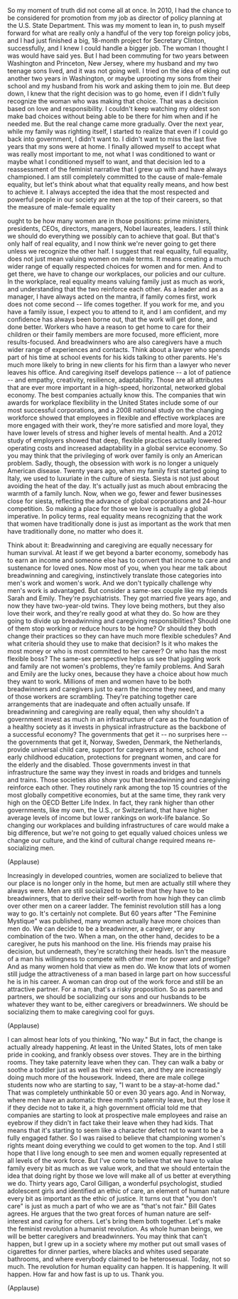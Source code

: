 
So my moment of truth
did not come all at once.
In 2010, I had the chance to be considered
for promotion from my job
as director of policy planning
at the U.S. State Department.
This was my moment to lean in,
to push myself forward
for what are really only a handful
of the very top foreign policy jobs,
and I had just finished a big, 18-month project
for Secretary Clinton, successfully,
and I knew I could handle a bigger job.
The woman I thought I was
would have said yes.
But I had been commuting for two years
between Washington and Princeton, New Jersey,
where my husband and my two teenage sons lived,
and it was not going well.
I tried on the idea of eking out another two years
in Washington, or maybe uprooting my sons
from their school and my husband from his work
and asking them to join me.
But deep down, I knew
that the right decision was to go home,
even if I didn&#39;t fully recognize the woman
who was making that choice.
That was a decision based on love
and responsibility.
I couldn&#39;t keep watching my oldest son
make bad choices
without being able to be there for him
when and if he needed me.
But the real change came more gradually.
Over the next year,
while my family was righting itself,
I started to realize
that even if I could go back into government,
I didn&#39;t want to.
I didn&#39;t want to miss the last five years
that my sons were at home.
I finally allowed myself to accept
what was really most important to me,
not what I was conditioned to want
or maybe what I conditioned myself to want,
and that decision led to a reassessment
of the feminist narrative that I grew up with
and have always championed.
I am still completely committed
to the cause of male-female equality,
but let&#39;s think about what that equality really means,
and how best to achieve it.
I always accepted the idea
that the most respected and powerful people
in our society are men at the top of their careers,
so that the measure of male-female equality

ought to be how many women are in those positions:
prime ministers, presidents, CEOs,
directors, managers, Nobel laureates, leaders.
I still think we should do everything we possibly can
to achieve that goal.
But that&#39;s only half of real equality,
and I now think we&#39;re never going to get there
unless we recognize the other half.
I suggest that real equality,
full equality,
does not just mean valuing women
on male terms.
It means creating a much wider range
of equally respected choices
for women and for men.
And to get there, we have to change our workplaces,
our policies and our culture.
In the workplace,
real equality means valuing family
just as much as work,
and understanding that the two reinforce each other.
As a leader and as a manager,
I have always acted on the mantra,
if family comes first,
work does not come second --
life comes together.
If you work for me, and you have a family issue,
I expect you to attend to it,
and I am confident,
and my confidence has always been borne out,
that the work will get done, and done better.
Workers who have a reason to get home
to care for their children or their family members
are more focused, more efficient,
more results-focused.
And breadwinners who are also caregivers
have a much wider range
of experiences and contacts.
Think about a lawyer who spends part of his time
at school events for his kids
talking to other parents.
He&#39;s much more likely to bring in
new clients for his firm
than a lawyer who never leaves his office.
And caregiving itself
develops patience --
a lot of patience --
and empathy, creativity, resilience, adaptability.
Those are all attributes that are ever more important
in a high-speed, horizontal,
networked global economy.
The best companies actually know this.
The companies that win awards
for workplace flexibility in the United States
include some of our most successful corporations,
and a 2008 national study
on the changing workforce
showed that employees
in flexible and effective workplaces
are more engaged with their work,
they&#39;re more satisfied and more loyal,
they have lower levels of stress
and higher levels of mental health.
And a 2012 study of employers
showed that deep, flexible practices
actually lowered operating costs
and increased adaptability
in a global service economy.
So you may think
that the privileging of work over family
is only an American problem.
Sadly, though, the obsession with work
is no longer a uniquely American disease.
Twenty years ago,
when my family first started going to Italy,
we used to luxuriate in the culture of siesta.
Siesta is not just about avoiding the heat of the day.
It&#39;s actually just as much
about embracing the warmth of a family lunch.
Now, when we go, fewer and fewer businesses
close for siesta,
reflecting the advance of global corporations
and 24-hour competition.
So making a place for those we love
is actually a global imperative.
In policy terms,
real equality means recognizing
that the work that women have traditionally done
is just as important
as the work that men have traditionally done,
no matter who does it.

Think about it: Breadwinning and caregiving
are equally necessary for human survival.
At least if we get beyond a barter economy,
somebody has to earn an income
and someone else has to convert that income
to care and sustenance for loved ones.
Now most of you, when you hear me
talk about breadwinning and caregiving,
instinctively translate those categories
into men&#39;s work and women&#39;s work.
And we don&#39;t typically challenge
why men&#39;s work is advantaged.
But consider a same-sex couple
like my friends Sarah and Emily.
They&#39;re psychiatrists.
They got married five years ago,
and now they have two-year-old twins.
They love being mothers,
but they also love their work,
and they&#39;re really good at what they do.
So how are they going to divide up
breadwinning and caregiving responsibilities?
Should one of them stop working
or reduce hours to be home?
Or should they both change their practices
so they can have much more flexible schedules?
And what criteria should they use
to make that decision?
Is it who makes the most money
or who is most committed to her career?
Or who has the most flexible boss?
The same-sex perspective helps us see
that juggling work and family
are not women&#39;s problems,
they&#39;re family problems.
And Sarah and Emily are the lucky ones,
because they have a choice
about how much they want to work.
Millions of men and women
have to be both breadwinners and caregivers
just to earn the income they need,
and many of those workers are scrambling.
They&#39;re patching together care arrangements
that are inadequate
and often actually unsafe.
If breadwinning and caregiving are really equal,
then why shouldn&#39;t a government
invest as much in an infrastructure of care
as the foundation of a healthy society
as it invests in physical infrastructure
as the backbone of a successful economy?
The governments that get it --
no surprises here --
the governments that get it,
Norway, Sweden, Denmark, the Netherlands,
provide universal child care,
support for caregivers at home,
school and early childhood education,
protections for pregnant women,
and care for the elderly and the disabled.
Those governments invest in that infrastructure
the same way they invest in roads and bridges
and tunnels and trains.
Those societies also show you
that breadwinning and caregiving
reinforce each other.
They routinely rank among the top 15 countries
of the most globally competitive economies,
but at the same time,
they rank very high on the OECD Better Life Index.
In fact, they rank higher than other governments,
like my own, the U.S., or Switzerland,
that have higher average levels of income
but lower rankings on work-life balance.
So changing our workplaces
and building infrastructures of care
would make a big difference,
but we&#39;re not going to get equally valued choices
unless we change our culture,
and the kind of cultural change required
means re-socializing men.

(Applause)

Increasingly in developed countries,
women are socialized to believe that our place
is no longer only in the home,
but men are actually still where they always were.
Men are still socialized to believe
that they have to be breadwinners,
that to derive their self-worth
from how high they can climb over other men
on a career ladder.
The feminist revolution still has a long way to go.
It&#39;s certainly not complete.
But 60 years after
&quot;The Feminine
Mystique&quot; was published,
many women actually have
more choices than men do.
We can decide to be a breadwinner,
a caregiver, or any combination of the two.
When a man, on the other hand,
decides to be a caregiver,
he puts his manhood on the line.
His friends may praise his decision,
but underneath, they&#39;re scratching their heads.
Isn&#39;t the measure of a man
his willingness to compete with other men
for power and prestige?
And as many women hold that view as men do.
We know that lots of women
still judge the attractiveness of a man
based in large part on how successful he is
in his career.
A woman can drop out of the work force
and still be an attractive partner.
For a man, that&#39;s a risky proposition.
So as parents and partners,
we should be socializing our sons
and our husbands
to be whatever they want to be,
either caregivers or breadwinners.
We should be socializing them to make caregiving
cool for guys.

(Applause)

I can almost hear lots of you thinking, &quot;No way.&quot;
But in fact, the change is 
actually already happening.
At least in the United States,
lots of men take pride in cooking,
and frankly obsess over stoves.
They are in the birthing rooms.
They take paternity leave when they can.
They can walk a baby or soothe a toddler
just as well as their wives can,
and they are increasingly
doing much more of the housework.
Indeed, there are male college students now
who are starting to say,
&quot;I want to be a stay-at-home dad.&quot;
That was completely unthinkable
50 or even 30 years ago.
And in Norway, where men have
an automatic three month&#39;s paternity leave,
but they lose it if they decide not to take it,
a high government official told me
that companies are starting to look
at prospective male employees
and raise an eyebrow if they didn&#39;t in fact
take their leave when they had kids.
That means that it&#39;s starting to seem
like a character defect
not to want to be a fully engaged father.
So I was raised
to believe that championing women&#39;s rights
meant doing everything we could
to get women to the top.
And I still hope that I live long enough
to see men and women equally represented
at all levels of the work force.
But I&#39;ve come to believe that we have to value family
every bit as much as we value work,
and that we should entertain the idea
that doing right by those we love
will make all of us better at everything we do.
Thirty years ago, Carol Gilligan,
a wonderful psychologist, studied adolescent girls
and identified an ethic of care,
an element of human nature every bit as important
as the ethic of justice.
It turns out that &quot;you don&#39;t care&quot;
is just as much a part of who we are
as &quot;that&#39;s not fair.&quot;
Bill Gates agrees.
He argues that the two great forces of human nature
are self-interest and caring for others.
Let&#39;s bring them both together.
Let&#39;s make the feminist revolution
a humanist revolution.
As whole human beings,
we will be better caregivers and breadwinners.
You may think that can&#39;t happen,
but I grew up in a society
where my mother put out small vases
of cigarettes for dinner parties,
where blacks and whites used separate bathrooms,
and where everybody claimed to be heterosexual.
Today, not so much.
The revolution for human equality
can happen.
It is happening.
It will happen.
How far and how fast is up to us.
Thank you.

(Applause)

